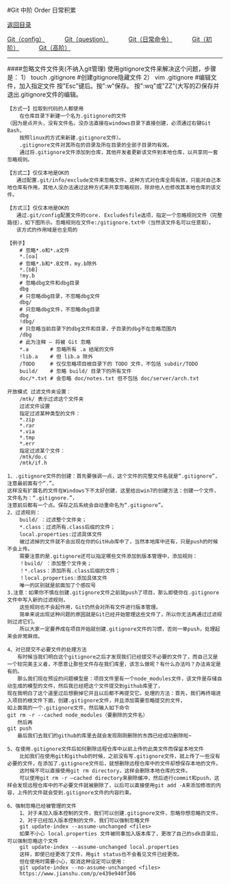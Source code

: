 #Git 中阶 Order 日常积累 
<p>
    <a href="#" onclick="refreshContent('gitorder')">返回目录</a>
</p>
<P>
<a href="#" onclick="refreshOrderContent('config')">Git（config）</a>&emsp;&emsp;&emsp;
<a href="#" onclick="refreshOrderContent('question')">Git（question）</a>&emsp;&emsp;&emsp;
<a href="#" onclick="refreshOrderContent('order1')">Git（日常命令）</a>&emsp;&emsp;&emsp;
<a href="#" onclick="refreshOrderContent('order2')">Git（初阶）</a>&emsp;&emsp;&emsp;
<a href="#" onclick="refreshOrderContent('order4')">Git（高阶）</a>&emsp;&emsp;&emsp;
</P>

---

####忽略文件文件夹(不纳入git管理)
	使用gitignore文件来解决这个问题，步骤是：
	1） touch .gitignore #创建gitignore隐藏文件
	2） vim .gitignore #编辑文件，加入指定文件
		按"Esc"键后。按":w"保存。
		按":wq"或"ZZ"(大写的Z)保存并退出.gitignore文件的编辑。

	【方式一】拉取到代码的人都使用
		在仓库目录下新建一个名为.gitignore的文件
	（因为是点开头，没有文件名，没办法直接在windows目录下直接创建，必须通过右键Git Bash，
		按照linux的方式来新建.gitignore文件）。
		.gitignore文件对其所在的目录及所在目录的全部子目录均有效。
		通过将.gitignore文件添加到仓库，其他开发者更新该文件到本地仓库，以共享同一套忽略规则。

	【方式二】仅仅本地是OK的
	   通过配置.git/info/exclude文件来忽略文件。这种方式对仓库全局有效，只能对自己本地仓库有作用，其他人没办法通过这种方式来共享忽略规则，除非他人也修改其本地仓库的该文件。

	【方式三】仅仅本地是OK的
	   通过.git/config配置文件的core. Excludesfile选项，指定一个忽略规则文件（完整路径），如下图所示。忽略规则在文件e:/gitignore.txt中（当然该文件名可以任意取）。
	   该方式的作用域是也全局的
		   
	【例子】
		# 忽略*.o和*.a文件
		*.[oa]
		# 忽略*.b和*.B文件，my.b除外
		*.[bB]
		!my.b
		# 忽略dbg文件和dbg目录
		dbg
		# 只忽略dbg目录，不忽略dbg文件
		dbg/
		# 只忽略dbg文件，不忽略dbg目录
		dbg
		!dbg/
		# 只忽略当前目录下的dbg文件和目录，子目录的dbg不在忽略范围内
		/dbg
		# 此为注释 – 将被 Git 忽略
		*.a       # 忽略所有 .a 结尾的文件
		!lib.a    # 但 lib.a 除外
		/TODO     # 仅仅忽略项目根目录下的 TODO 文件，不包括 subdir/TODO
		build/    # 忽略 build/ 目录下的所有文件
		doc/*.txt # 会忽略 doc/notes.txt 但不包括 doc/server/arch.txt

	开放模式 过滤文件夹设置：
		/mtk/ 表示过滤这个文件夹
		过滤文件设置
		指定过滤某种类型的文件：
		*.zip
		*.rar
		*.via
		*.tmp
		*.err
		指定过滤某个文件：
		/mtk/do.c
		/mtk/if.h
	
	1、.gitignore文件的创建：首先要强调一点，这个文件的完整文件名就是“.gitignore”，注意最前面有个“.”。
	这样没有扩展名的文件在Windows下不太好创建，这里给出win7的创建方法：创建一个文件，文件名为：“.gitignore.”，
	注意前后都有一个点。保存之后系统会自动重命名为“.gitignore”。
	2、过滤规则：
		build/ ：过滤整个文件夹；
		*.class：过滤所有.class后缀的文件；
		local.properties:过滤具体文件
		被过滤掉的文件就不会出现在你的GitHub库中了，当然本地库中还有，只是push的时候不会上传。
		需要注意的是.gitignore还可以指定哪些文件添加到版本管理中，添加规则：
		！build/ ：添加整个文件夹；
		！*.class：添加所有.class后缀的文件；
		！local.properties:添加具体文件
		唯一的区别就是前面加了个感叹号
	3.注意：如果你不慎在创建.gitignore文件之前就push了项目，那么即使你在.gitignore文件中写入新的过滤规则，
		这些规则也不会起作用，Git仍然会对所有文件进行版本管理。
		简单来说出现这种问题的原因就是Git已经开始管理这些文件了，所以你无法再通过过滤规则过滤它们。
		所以大家一定要养成在项目开始就创建.gitignore文件的习惯，否则一单push，处理起来会非常麻烦。	

	4、对已提交不必要文件的处理方法
    　　有时候当我们明白这个gitignore之后才发现我们已经提交不必要的文件了，而自己又是一个较完美主义者，不愿意让那些文件存在我们库里，该怎么做呢？有什么办法吗？办法肯定是有的。
    　　那么我们现在预设的问题模型是：项目文件里有一个node_modules文件，该文件是存储自动生成的模型的文件，然后我已经把这个文件提交到github库里了，
    现在我明白了这个道里过后想删掉它并且以后都不再提交它。处理的方法：首先，我们再终端进入项目的根文件下面，创建.gitignore文件，并且添加需要忽略提交的文件，
    如上面我的一个.gitignore文件，然后输入如下命令
    git rm -r --cached node_modules（要删除的文件名）
    　　然后再
    git push
    　　最后我们去我们的github的库里去就会发现刚刚删除的东西已经成功删除啦~	
	
	5、在使用.gitignore文件后如何删除远程仓库中以前上传的此类文件而保留本地文件
		比如我们在使用git和github的时候，之前没有写.gitignore文件，就上传了一些没有必要的文件，在添加了.gitignore文件后，就想删除远程仓库中的文件却想保存本地的文件。 
		这时候不可以直接使用git rm directory，这样会删除本地仓库的文件。 
		可以使用git rm -r –cached directory来删除缓冲，然后进行commit和push，这样会发现远程仓库中的不必要文件就被删除了，以后可以直接使用git add -A来添加修改的内容，上传的文件就会受到.gitignore文件的内容约束。

	6、强制忽略已经被管理的文件
		1、对于未加入版本控制的文件，我们可以创建.gitignore文件，忽略你想忽略的文件。
		2、对于已经加入版本控制的文件，我们可以强制忽略文件
		git update-index --assume-unchanged <files>
		如果不小心 local.properties 文件被同事加入版本库了，更改了自己的sdk目录后，可以强制忽略这个文件
		git update-index --assume-unchanged local.properties
		这样，即使已经更改了文件，用git status也不会看见文件已经更改。
		但在使用时需要小心，取消这种设定可以使用：
		git update-index --no-assume-unchanged <files>
		https://www.jianshu.com/p/e439e940f386

